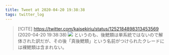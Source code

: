 ```yaml
---
title: Tweet at 2020-04-20 19:38:38
tags: twitter_log
---
```


> [!CITE] https://twitter.com/kaisekiriu/status/1252184898313453569 (2020-04-20 19:38:38)
> ![](https://twitter.com/kaisekiriu/status/1252184898313453569)
> というのも、後鰓類は単系統ではないので解体された訳だが、その後「真後鰓類」という名前がつけられたクレードには裸鰓類は含まれない。
